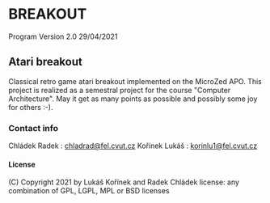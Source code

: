 # BREAKOUT

Program Version 2.0 29/04/2021

## Atari breakout

Classical retro game atari breakout implemented on the MicroZed APO. This project is realized as a semestral project for the course "Computer Architecture".
May it get as many points as possible and possibly some joy for others :-).

### Contact info

Chládek Radek : chladrad@fel.cvut.cz
Kořínek Lukáš : korinlu1@fel.cvut.cz

#### License

(C) Copyright 2021 by Lukáš Kořínek and Radek Chládek
license:  any combination of GPL, LGPL, MPL or BSD licenses
